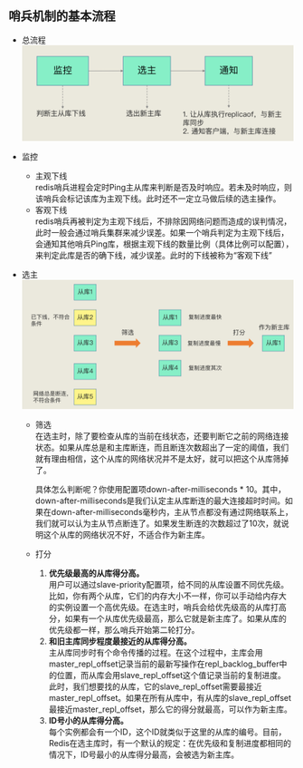 ## 哨兵机制的基本流程
- 总流程
![01](./../Redis/redis-sb-01.jpg)

- 监控
  - 主观下线  
    redis哨兵进程会定时Ping主从库来判断是否及时响应。若未及时响应，则该哨兵会标记该库为主观下线。此时还不一定立马做后续的选主操作。
  - 客观下线  
    redis哨兵再被判定为主观下线后，不排除因网络问题而造成的误判情况，此时一般会通过哨兵集群来减少误差。如果一个哨兵判定为主观下线后，会通知其他哨兵Ping库，根据主观下线的数量比例（具体比例可以配置），来判定此库是否的确下线，减少误差。此时的下线被称为“客观下线”

- 选主
  ![02](./../Redis/redis-sb-02.jpg)
  - 筛选  
    在选主时，除了要检查从库的当前在线状态，还要判断它之前的网络连接状态。如果从库总是和主库断连，而且断连次数超出了一定的阈值，我们就有理由相信，这个从库的网络状况并不是太好，就可以把这个从库筛掉了。  

    具体怎么判断呢？你使用配置项down-after-milliseconds * 10。其中，down-after-milliseconds是我们认定主从库断连的最大连接超时时间。如果在down-after-milliseconds毫秒内，主从节点都没有通过网络联系上，我们就可以认为主从节点断连了。如果发生断连的次数超过了10次，就说明这个从库的网络状况不好，不适合作为新主库。

  - 打分  
    1. **优先级最高的从库得分高。**  
    用户可以通过slave-priority配置项，给不同的从库设置不同优先级。比如，你有两个从库，它们的内存大小不一样，你可以手动给内存大的实例设置一个高优先级。在选主时，哨兵会给优先级高的从库打高分，如果有一个从库优先级最高，那么它就是新主库了。如果从库的优先级都一样，那么哨兵开始第二轮打分。
    2. **和旧主库同步程度最接近的从库得分高。**     
    主从库同步时有个命令传播的过程。在这个过程中，主库会用master_repl_offset记录当前的最新写操作在repl_backlog_buffer中的位置，而从库会用slave_repl_offset这个值记录当前的复制进度。  
    此时，我们想要找的从库，它的slave_repl_offset需要最接近master_repl_offset。如果在所有从库中，有从库的slave_repl_offset最接近master_repl_offset，那么它的得分就最高，可以作为新主库。
    3. **ID号小的从库得分高。**  
    每个实例都会有一个ID，这个ID就类似于这里的从库的编号。目前，Redis在选主库时，有一个默认的规定：在优先级和复制进度都相同的情况下，ID号最小的从库得分最高，会被选为新主库。